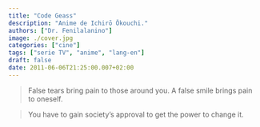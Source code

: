 ```yaml
---
title: "Code Geass"
description: "Anime de Ichirō Ōkouchi."
authors: ["Dr. Fenilalanino"]
image: ./cover.jpg
categories: ["cine"]
tags: ["serie TV", "anime", "lang-en"]
draft: false
date: 2011-06-06T21:25:00.007+02:00
---
```


> False tears bring pain to those around you. A false smile brings pain to oneself.

> You have to gain society’s approval to get the power to change it.
